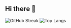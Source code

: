 ## Hi there 👋

![GitHub Streak](https://streak-stats.demolab.com?user=xirzo&theme=transparent&border_radius=5&card_width=846)
![Top Langs](https://github-readme-stats.vercel.app/api/top-langs/?username=xirzo&layout=compact&langs_count=20&hide=shell&card_width=846&theme=transparent)
